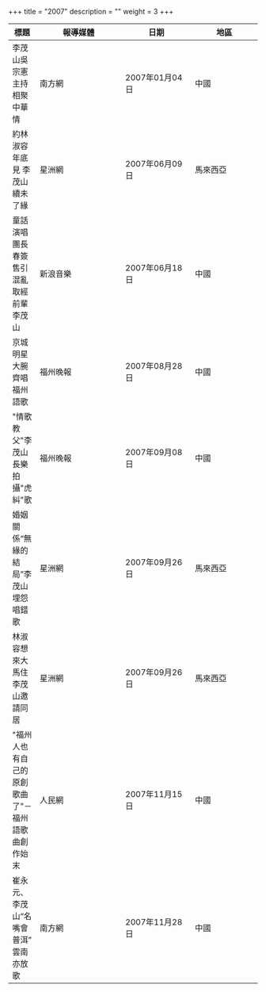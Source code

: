 +++
title = "2007"
description = ""
weight = 3
+++

<style>
table th:nth-of-type(2) {
	width: 200px;
}
table th:nth-of-type(3), th:nth-of-type(4) {
	width: 150px;
}
</style>

標題  | 報導媒體  | 日期 | 地區
--------------|-------|------|------ 
李茂山吳宗憲主持相聚中華情   | 南方網 | 2007年01月04日 |  中國
約林淑容年底見 李茂山續未了緣   | 星洲網 | 2007年06月09日 |  馬來西亞
童話演唱團長春簽售引混亂 取經前輩李茂山   | 新浪音樂 | 2007年06月18日 |  中國
京城明星大腕齊唱福州語歌  | 福州晚報 | 2007年08月28日 |  中國
"情歌教父"李茂山長樂拍攝"虎糾"歌   | 福州晚報 | 2007年09月08日 |  中國
婚姻關係“無緣的結局”李茂山埋怨唱錯歌   | 星洲網 | 2007年09月26日 |  馬來西亞
林淑容想來大馬住 李茂山邀請同居   | 星洲網 | 2007年09月26日 |  馬來西亞
"福州人也有自己的原創歌曲了"－福州語歌曲創作始末   | 人民網 | 2007年11月15日 |  中國
崔永元、李茂山“名嘴會普洱” 雲南亦放歌   | 南方網 | 2007年11月28日 |  中國
